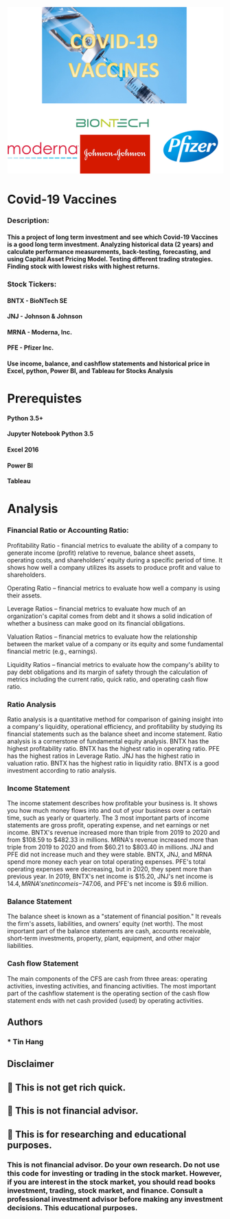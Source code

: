 <img src="Covid_19.PNG">

# Covid-19 Vaccines

### Description:
#### This a project of long term investment and see which Covid-19 Vaccines is a good long term investment. Analyzing historical data (2 years) and calculate performance measurements, back-testing, forecasting, and using Capital Asset Pricing Model. Testing different trading strategies. Finding stock with lowest risks with highest returns.  
### Stock Tickers:
#### BNTX - BioNTech SE  
#### JNJ - Johnson & Johnson      
#### MRNA - Moderna, Inc.  
#### PFE - Pfizer Inc.  

#### Use income, balance, and cashflow statements and historical price in Excel, python, Power BI, and Tableau for Stocks Analysis


# Prerequistes  

#### Python 3.5+

#### Jupyter Notebook Python 3.5  

#### Excel 2016

#### Power BI  

#### Tableau

# Analysis  
### Financial Ratio or Accounting Ratio:  

Profitability Ratio - financial metrics to evaluate the ability of a company to generate income (profit) relative to revenue, balance sheet assets, operating costs, and shareholders’ equity during a specific period of time. It shows how well a company utilizes its assets to produce profit and value to shareholders.  

Operating Ratio – financial metrics to evaluate how well a company is using their assets.  

Leverage Ratios – financial metrics to evaluate how much of an organization's capital comes from debt and it shows a solid indication of whether a business can make good on its financial obligations.  

Valuation Ratios – financial metrics to evaluate how the relationship between the market value of a company or its equity and some fundamental financial metric (e.g., earnings).  

Liquidity Ratios – financial metrics to evaluate how the company's ability to pay debt obligations and its margin of safety through the calculation of metrics including the current ratio, quick ratio, and operating cash flow ratio.   

### Ratio Analysis  
Ratio analysis is a quantitative method for comparison of gaining insight into a company's liquidity, operational efficiency, and profitability by studying its financial statements such as the balance sheet and income statement. Ratio analysis is a cornerstone of fundamental equity analysis. BNTX has the highest profitability ratio. BNTX has the highest ratio in operating ratio. PFE has the highest ratios in Leverage Ratio. JNJ has the highest ratio in valuation ratio. BNTX has the highest ratio in liquidity ratio. BNTX is a good investment according to ratio analysis.  

### Income Statement  
The income statement describes how profitable your business is. It shows you how much money flows into and out of your business over a certain time, such as yearly or quarterly. The 3 most important parts of income statements are gross profit, operating expense, and net earnings or net income. BNTX's revenue increased more than triple from 2019 to 2020 and from $108.59 to $482.33 in millions.  MRNA's revenue increased more than triple from 2019 to 2020 and from $60.21 to $803.40 in millions. JNJ and PFE did not increase much and they were stable. BNTX, JNJ, and MRNA spend more money each year on total operating expenses. PFE's total operating expenses were decreasing, but in 2020, they spent more than previous year.  In 2019, BNTX's net income is $15.20, JNJ's net income is $14.4, MRNA's net income is -$747.06, and PFE's net income is $9.6 million.  

### Balance Statement  
The balance sheet is known as a "statement of financial position." It reveals the firm's assets, liabilities, and owners' equity (net worth). The most important part of the balance statements are cash, accounts receivable, short-term investments, property, plant, equipment, and other major liabilities.  

### Cash flow  Statement 
The main components of the CFS are cash from three areas: operating activities, investing activities, and financing activities. The most important part of the cashflow statement is the operating section of the cash flow statement ends with net cash provided (used) by operating activities.

## Authors  
### * Tin Hang  

## Disclaimer  
## 🔴 This is not get rich quick.  
## 🔴 This is not financial advisor.   
## 🔴 This is for researching and educational purposes.  
### This is not financial advisor. Do your own research. Do not use this code for investing or trading in the stock market. However, if you are interest in the stock market, you should read books investment, trading, stock market, and finance. Consult a professional investment advisor before making any investment decisions. This educational purposes.  

